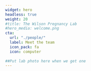 ```yaml
---
widget: hero
headless: true
weight: 20
#title: The Wilson Pregnancy Lab
#hero_media: welcome.png
cta:
  url: "./people/"
  label: Meet the team
  icon_pack: fa
  icon: computer
   
##Put lab photo here when we get one
---
```


